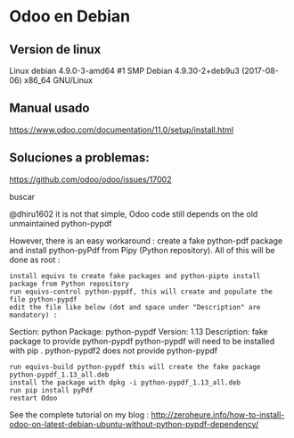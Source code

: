 # Odoo en Debian 

## Version de linux
Linux debian 4.9.0-3-amd64 #1 SMP Debian 4.9.30-2+deb9u3 (2017-08-06) x86_64 GNU/Linux

## Manual usado
https://www.odoo.com/documentation/11.0/setup/install.html


## Soluciones a problemas: 
https://github.com/odoo/odoo/issues/17002

buscar 

@dhiru1602 it is not that simple, Odoo code still depends on the old unmaintained python-pypdf

However, there is an easy workaround : create a fake python-pdf package and install python-pyPdf from Pipy (Python repository). All of this will be done as root :

    install equivs to create fake packages and python-pipto install package from Python repository
    run equivs-control python-pypdf, this will create and populate the file python-pypdf
    edit the file like below (dot and space under "Description" are mandatory) :

Section: python
Package: python-pypdf
Version: 1.13
Description: fake package to provide python-pypdf
 python-pypdf will need to be installed with pip
 .
 python-pypdf2  does not provide python-pypdf

    run equivs-build python-pypdf this will create the fake package python-pypdf_1.13_all.deb
    install the package with dpkg -i python-pypdf_1.13_all.deb
    run pip install pyPdf
    restart Odoo

See the complete tutorial on my blog :
http://zeroheure.info/how-to-install-odoo-on-latest-debian-ubuntu-without-python-pypdf-dependency/




